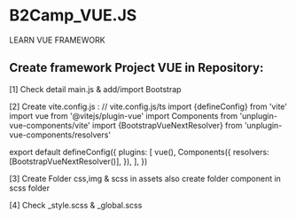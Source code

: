 # B2Camp_VUE.JS
LEARN VUE FRAMEWORK

Create framework Project VUE in Repository:
- 
 [1] Check detail main.js & add/import Bootstrap

 [2] Create vite.config.js :
  // vite.config.js/ts
import {defineConfig} from 'vite'
import vue from '@vitejs/plugin-vue'
import Components from 'unplugin-vue-components/vite'
import {BootstrapVueNextResolver} from 'unplugin-vue-components/resolvers'

export default defineConfig({
  plugins: [
    vue(),
    Components({
      resolvers: [BootstrapVueNextResolver()],
    }),
  ],
})

 [3] Create Folder css,img & scss in assets also create folder component in scss folder
 
 [4] Check _style.scss & _global.scss 


     
